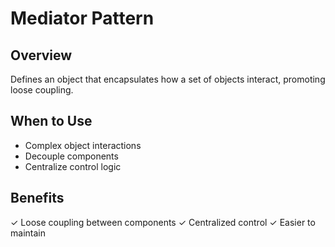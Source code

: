 # Mediator Pattern
## Overview
Defines an object that encapsulates how a set of objects interact, promoting loose coupling.

## When to Use
- Complex object interactions
- Decouple components
- Centralize control logic

## Benefits
✓ Loose coupling between components
✓ Centralized control
✓ Easier to maintain

